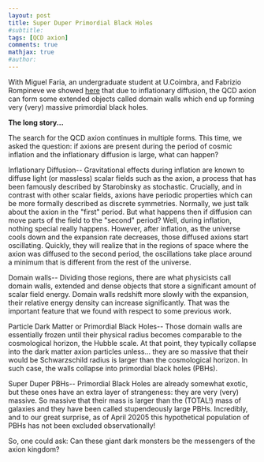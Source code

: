 ```yaml
---
layout: post
title: Super Duper Primordial Black Holes
#subtitle: 
tags: [QCD axion]
comments: true
mathjax: true
#author: 
---
```


With Miguel Faria, an undergraduate student at U.Coimbra, and Fabrizio Rompineve we showed [here](https://arxiv.org/pdf/2504.07890) 
that due to inflationary diffusion, the QCD axion can form some extended objects called domain walls which end up forming
very (very) massive primordial black holes.


**The long story...**

The search for the QCD axion continues in multiple forms. This time, we asked the question: if axions are present during the period of cosmic
inflation and the inflationary diffusion is large, what can happen?

Inflationary Diffusion--
Gravitational effects during inflation are known to diffuse light (or massless) scalar fields such as the axion, 
a process that has been famously described by Starobinsky as stochastic. 
Crucially, and in contrast with other scalar fields, axions have periodic properties which can be more formally described 
as discrete symmetries. Normally, we just talk about the axion in the "first" period. But what happens then if diffusion 
can move parts of the field to the "second" period? Well, during inflation, nothing special really
happens.
However, after inflation, as the universe cools down and the expansion rate decreases, those diffused axions
start oscillating. Quickly, they will realize that in the regions of space where the axion was diffused
to the second period, the oscillations take place around a minimum that is different from the rest of the universe.

Domain walls--
Dividing those regions, there are what physicists call domain walls, extended and dense objects that store a significant
amount of scalar field energy. Domain walls redshift more slowly with the
expansion, their relative energy density can increase significantly.
That was the important feature that we found with respect to some previous work. 

Particle Dark Matter or Primordial Black Holes--
Those domain walls are essentially frozen until their physical radius becomes comparable to the cosmological horizon, 
the Hubble scale. At that point, they typically collapse into the dark matter axion particles unless...
they are so massive that their would be Schwarzschild radius is larger than the cosmological horizon.
In such case, the walls collapse into primordial black holes (PBHs).

Super Duper PBHs--
Primordial Black Holes are already somewhat exotic, but these ones have an extra layer of strangeness: they are very (very) 
massive. So massive that their mass is larger than the (TOTAL!) mass of galaxies and they have been called stupendeously large PBHs.
Incredibly, and to our great surprise, as of April 20205 this hypothetical population of PBHs has not been excluded observationally!

So, one could ask:
Can these giant dark monsters be the messengers of the axion kingdom?  


